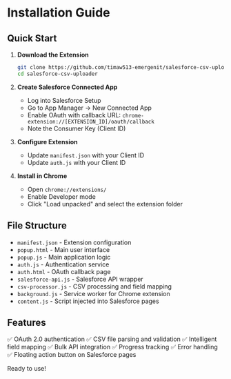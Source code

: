 # Installation Guide

## Quick Start

1. **Download the Extension**
   ```bash
   git clone https://github.com/timaw513-emergenit/salesforce-csv-uploader.git
   cd salesforce-csv-uploader
   ```

2. **Create Salesforce Connected App**
   - Log into Salesforce Setup
   - Go to App Manager → New Connected App
   - Enable OAuth with callback URL: `chrome-extension://[EXTENSION_ID]/oauth/callback`
   - Note the Consumer Key (Client ID)

3. **Configure Extension**
   - Update `manifest.json` with your Client ID
   - Update `auth.js` with your Client ID

4. **Install in Chrome**
   - Open `chrome://extensions/`
   - Enable Developer mode
   - Click "Load unpacked" and select the extension folder

## File Structure

- `manifest.json` - Extension configuration
- `popup.html` - Main user interface
- `popup.js` - Main application logic
- `auth.js` - Authentication service
- `auth.html` - OAuth callback page
- `salesforce-api.js` - Salesforce API wrapper
- `csv-processor.js` - CSV processing and field mapping
- `background.js` - Service worker for Chrome extension
- `content.js` - Script injected into Salesforce pages

## Features

✅ OAuth 2.0 authentication
✅ CSV file parsing and validation
✅ Intelligent field mapping
✅ Bulk API integration
✅ Progress tracking
✅ Error handling
✅ Floating action button on Salesforce pages

Ready to use!
